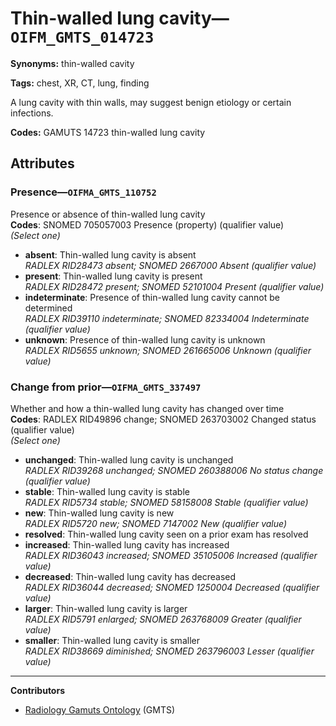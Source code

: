 # Thin-walled lung cavity—`OIFM_GMTS_014723`

**Synonyms:** thin-walled cavity

**Tags:** chest, XR, CT, lung, finding

A lung cavity with thin walls, may suggest benign etiology or certain infections.

**Codes:** GAMUTS 14723 thin-walled lung cavity

## Attributes

### Presence—`OIFMA_GMTS_110752`

Presence or absence of thin-walled lung cavity  
**Codes**: SNOMED 705057003 Presence (property) (qualifier value)  
*(Select one)*

- **absent**: Thin-walled lung cavity is absent  
_RADLEX RID28473 absent; SNOMED 2667000 Absent (qualifier value)_
- **present**: Thin-walled lung cavity is present  
_RADLEX RID28472 present; SNOMED 52101004 Present (qualifier value)_
- **indeterminate**: Presence of thin-walled lung cavity cannot be determined  
_RADLEX RID39110 indeterminate; SNOMED 82334004 Indeterminate (qualifier value)_
- **unknown**: Presence of thin-walled lung cavity is unknown  
_RADLEX RID5655 unknown; SNOMED 261665006 Unknown (qualifier value)_

### Change from prior—`OIFMA_GMTS_337497`

Whether and how a thin-walled lung cavity has changed over time  
**Codes**: RADLEX RID49896 change; SNOMED 263703002 Changed status (qualifier value)  
*(Select one)*

- **unchanged**: Thin-walled lung cavity is unchanged  
_RADLEX RID39268 unchanged; SNOMED 260388006 No status change (qualifier value)_
- **stable**: Thin-walled lung cavity is stable  
_RADLEX RID5734 stable; SNOMED 58158008 Stable (qualifier value)_
- **new**: Thin-walled lung cavity is new  
_RADLEX RID5720 new; SNOMED 7147002 New (qualifier value)_
- **resolved**: Thin-walled lung cavity seen on a prior exam has resolved  
- **increased**: Thin-walled lung cavity has increased  
_RADLEX RID36043 increased; SNOMED 35105006 Increased (qualifier value)_
- **decreased**: Thin-walled lung cavity has decreased  
_RADLEX RID36044 decreased; SNOMED 1250004 Decreased (qualifier value)_
- **larger**: Thin-walled lung cavity is larger  
_RADLEX RID5791 enlarged; SNOMED 263768009 Greater (qualifier value)_
- **smaller**: Thin-walled lung cavity is smaller  
_RADLEX RID38669 diminished; SNOMED 263796003 Lesser (qualifier value)_

---

**Contributors**

- [Radiology Gamuts Ontology](https://gamuts.net/) (GMTS)
